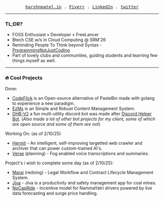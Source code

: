 <p align="center">
  <samp>
    <a href="https://harshnpatel.in">harshnpatel.in</a> .
    <a href="https://fiverr.com/harshpatel5940">Fiverr</a> .
    <a href="https://www.linkedin.com/in/harshpatel5940">LinkedIn</a> .
    <a href="https://x.com/harshpatel5940">twitter</a>
  </samp>
</p>

---
### TL;DR?
- FOSS Enthusiast • Developer • FreeLancer
- Btech CSE w/s in Cloud Computing @ SRM'26
- Reminding People To Think beyond Syntax - [ProgrammingNotJustCoding](https://github.com/ProgrammingNotJustCoding)
- Part of lovely clubs and communities, guiding students and learning few things myself as well.

---
### 🔥 Cool Projects 
Done:
- [CodeFlick](https://github.com/HarshPatel5940/CodeFlick) is an Open-source alternative of PasteBin made with golang to experience a new paradigm.
- [EzMs](https://github.com/HarshPatel5940/EzMs) is an Simple and Robust Content Management System.
- [DHB-V2](https://github.com/HarshPatel5940/dhb-v2) a fun multi-utility discord bot was made after [Discord Helper Bot](https://github.com/HarshPatel5940/discord-helper-bot). (*Also made a lot of other bot projects for my client, some of which are open source and some of them are not*)


Working On: (as of 2/10/25)
- [Hermit](https://github.com/harshpatel5940/hermit) - An intelligent, self-improving targetted web crawler and archiver that can power custom-trained AI's.
- [Verse](https://github.com/ProgrammingNotJustCoding/verse) (planning) - Fog enabled voice transcriptions and summaries.


Project's i wish to complete some day (as of 2/10/25):
- [Marai](https://github.com/ProgrammingNotJustCoding/marai) (redoing) - Legal Workflow and Contract Lifecycle Management System. 
- [Jiva](https://github.com/ProgrammingNotJustCoding/jiva) - Jiva is a productivity and safety management app for coal mines.
- [NoCapRide](https://github.com/ProgrammingNotJustCoding/NoCapRide) - Incentive model for NammaYatri drivers powered by live data forecasting and surge price handling.
